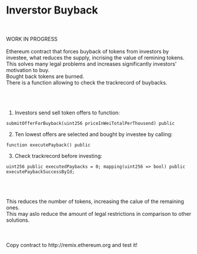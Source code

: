 # Inverstor Buyback 
<br/><br/>
 WORK IN PROGRESS
<br/><br/>
Ethereum contract that forces buyback of tokens from investors by investee, what reduces the supply, incrising the value of remining tokens. <br/>
This solves many legal problems and increases significantly investors' motivation to buy. <br/>
Bought back tokens are burned. <br/>
There is a function allowing to check the trackrecord of buybacks. <br/>
<br/>
<br/>
<br/>



1) Investors send sell token offers to function: 

`submitOfferForBuyback(uint256 priceInWeiTotalPerThousend) public `
<br/>

2) Ten lowest offers are selected and bought by investee by calling: 

`function executePayback() public `
<br/>

3) Check trackrecord before investing: 

 `uint256 public executedPaybacks = 0;
  mapping(uint256 => bool) public executePaybackSuccessById;`
  
  
<br/>
<br/><br/>
This reduces the number of tokens, increasing the calue of the remaining ones. <br/>
This may aslo reduce the amount of legal restrictions in comparison to other solutions. <br/>
<br/><br/>
<br/>
Copy contract to http://remix.ethereum.org and test it! 
